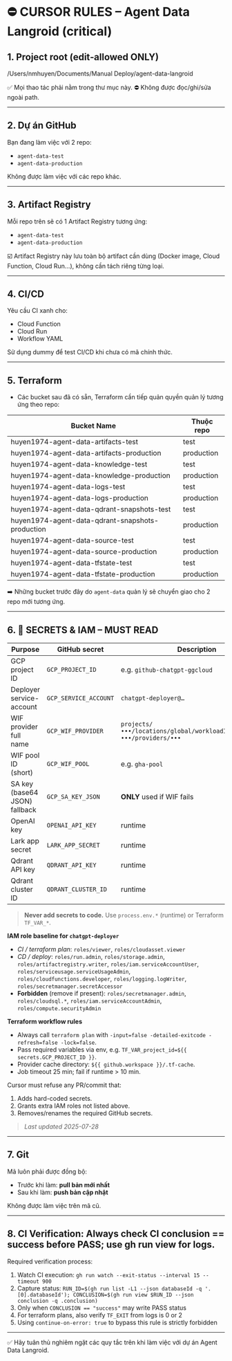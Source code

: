 # ⛔ CURSOR RULES – Agent Data Langroid (critical)

## 1. Project root (edit‑allowed ONLY)
/Users/nmhuyen/Documents/Manual Deploy/agent-data-langroid

✅ Mọi thao tác phải nằm trong thư mục này.
⛔ Không được đọc/ghi/sửa ngoài path.

---

## 2. Dự án GitHub
Bạn đang làm việc với 2 repo:
- `agent-data-test`
- `agent-data-production`

Không được làm việc với các repo khác.

---

## 3. Artifact Registry
Mỗi repo trên sẽ có 1 Artifact Registry tương ứng:
- `agent-data-test`
- `agent-data-production`

☑️ Artifact Registry này lưu toàn bộ artifact cần dùng (Docker image, Cloud Function, Cloud Run...), không cần tách riêng từng loại.

---

## 4. CI/CD
Yêu cầu CI xanh cho:
- Cloud Function
- Cloud Run
- Workflow YAML

Sử dụng dummy để test CI/CD khi chưa có mã chính thức.

---

## 5. Terraform
- Các bucket sau đã có sẵn, Terraform cần tiếp quản quyền quản lý tương ứng theo repo:

| Bucket Name                                           | Thuộc repo |
|------------------------------------------------------|------------|
| huyen1974-agent-data-artifacts-test                  | test       |
| huyen1974-agent-data-artifacts-production            | production |
| huyen1974-agent-data-knowledge-test                  | test       |
| huyen1974-agent-data-knowledge-production            | production |
| huyen1974-agent-data-logs-test                       | test       |
| huyen1974-agent-data-logs-production                 | production |
| huyen1974-agent-data-qdrant-snapshots-test           | test       |
| huyen1974-agent-data-qdrant-snapshots-production     | production |
| huyen1974-agent-data-source-test                     | test       |
| huyen1974-agent-data-source-production               | production |
| huyen1974-agent-data-tfstate-test                    | test       |
| huyen1974-agent-data-tfstate-production              | production |

➡️ Những bucket trước đây do `agent-data` quản lý sẽ chuyển giao cho 2 repo mới tương ứng.

---

## 6. 🔑 SECRETS & IAM – MUST READ

| Purpose | GitHub secret | Description |
|---------|---------------|-------------|
| GCP project ID               | `GCP_PROJECT_ID`    | e.g. `github-chatgpt-ggcloud` |
| Deployer service-account     | `GCP_SERVICE_ACCOUNT` | `chatgpt-deployer@…` |
| WIF provider full name       | `GCP_WIF_PROVIDER`  | `projects/•••/locations/global/workloadIdentityPools/•••/providers/•••` |
| WIF pool ID (short)          | `GCP_WIF_POOL`      | e.g. `gha-pool` |
| SA key (base64 JSON) fallback| `GCP_SA_KEY_JSON`   | **ONLY** used if WIF fails |
| OpenAI key                   | `OPENAI_API_KEY`    | runtime |
| Lark app secret              | `LARK_APP_SECRET`   | runtime |
| Qdrant API key               | `QDRANT_API_KEY`    | runtime |
| Qdrant cluster ID            | `QDRANT_CLUSTER_ID` | runtime |

> **Never add secrets to code.** Use `process.env.*` (runtime) or Terraform `TF_VAR_*`.

**IAM role baseline for `chatgpt-deployer`**

* _CI / terraform plan_:
  `roles/viewer`, `roles/cloudasset.viewer`
* _CD / deploy_:
  `roles/run.admin`, `roles/storage.admin`, `roles/artifactregistry.writer`,
  `roles/iam.serviceAccountUser`, `roles/serviceusage.serviceUsageAdmin`,
  `roles/cloudfunctions.developer`, `roles/logging.logWriter`,
  `roles/secretmanager.secretAccessor`
* **Forbidden** (remove if present): `roles/secretmanager.admin`, `roles/cloudsql.*`, `roles/iam.serviceAccountAdmin`, `roles/compute.securityAdmin`

**Terraform workflow rules**

* Always call `terraform plan` with
  `-input=false -detailed-exitcode -refresh=false -lock=false`.
* Pass required variables via env, e.g. `TF_VAR_project_id=${{ secrets.GCP_PROJECT_ID }}`.
* Provider cache directory: `${{ github.workspace }}/.tf-cache`.
* Job timeout 25 min; fail if runtime > 10 min.

Cursor must refuse any PR/commit that:
1. Adds hard-coded secrets.
2. Grants extra IAM roles not listed above.
3. Removes/renames the required GitHub secrets.

> _Last updated 2025-07-28_

---

## 7. Git
Mã luôn phải được đồng bộ:
- Trước khi làm: **pull bản mới nhất**
- Sau khi làm: **push bản cập nhật**

Không được làm việc trên mã cũ.

---

## 8. CI Verification: Always check CI conclusion == success before PASS; use gh run view for logs.

Required verification process:
1. Watch CI execution: `gh run watch --exit-status --interval 15 --timeout 900`
2. Capture status: `RUN_ID=$(gh run list -L1 --json databaseId -q '.[0].databaseId'); CONCLUSION=$(gh run view $RUN_ID --json conclusion -q .conclusion)`
3. Only when `CONCLUSION == "success"` may write PASS status
4. For terraform plans, also verify `TF_EXIT` from logs is 0 or 2
5. Using `continue-on-error: true` to bypass this rule is strictly forbidden

---

✅ Hãy tuân thủ nghiêm ngặt các quy tắc trên khi làm việc với dự án Agent Data Langroid.
